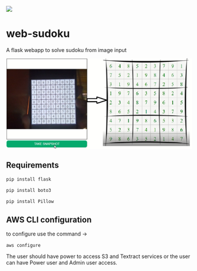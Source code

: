 ![](https://img.shields.io/badge/python-3-orange?style=flat-square)

# web-sudoku
A flask webapp to solve sudoku from image input

![](files/solved1.png)

## Requirements

```
pip install flask
```

```
pip install boto3
```

```
pip install Pillow
```

## AWS CLI configuration

to configure use the command ->

```
aws configure
```

The user should have power to access S3 and Textract services or the user can have Power user and Admin user access.
